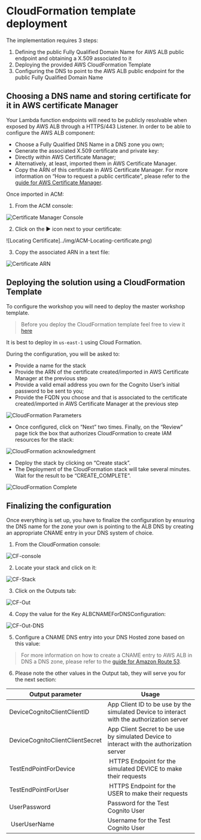 # CloudFormation template deployment
The implementation requires 3 steps:
1.	Defining the public Fully Qualified Domain Name for AWS ALB public endpoint and obtaining a X.509 associated to it
2.	Deploying the provided AWS CloudFormation Template
3.	Configuring the DNS to point to the AWS ALB public endpoint for the public Fully Qualified Domain Name

## Choosing a DNS name and storing certificate for it in AWS certificate Manager
Your Lambda function endpoints will need to be publicly resolvable when exposed by AWS ALB through a HTTPS/443 Listener. In order to be able to configure the AWS ALB component:
 - Choose a Fully Qualified DNS Name in a DNS zone you own;
 - Generate the associated X.509 certificate and private key:
  - Directly within AWS Certificate Manager;
  - Alternatively, at least, imported them in AWS Certificate Manager.
- Copy the ARN of this certificate in AWS Certificate Manager.
For more information on “How to request a public certificate”, please refer to the [guide for AWS Certificate Manager](https://docs.aws.amazon.com/acm/latest/userguide/gs-acm-request-public.html).

Once imported in ACM:
1.	From the ACM console: 

![Certificate Manager Console](../img/Certificate-Manager-Console.png)

2. Click on the ► icon next to your certificate:

![Locating Certificate]../img/ACM-Locating-certificate.png)

3. Copy the associated ARN in a text file:

![Certificate ARN](../img/Certificate-ARN.png)

## Deploying the solution using a CloudFormation Template
To configure the workshop you will need to deploy the master workshop template.
> Before you deploy the CloudFormation template feel free to view it [here](../CFT/CFT-DeviceGrantFlowDemo-latest.yml)

It is best to deploy in `us-east-1` using Cloud Formation.

During the configuration, you will be asked to:
- Provide a name for the stack
- Provide the ARN of the certificate created/imported in AWS Certificate Manager at the previous step
- Provide a valid email address you own for the Cognito User’s initial password to be sent to you;
- Provide the FQDN you choose and that is associated to the certificate created/imported in AWS Certificate Manager at the previous step

![CloudFormation Parameters](../img/CF-Parameters.png)

- Once configured, click on “Next” two times. Finally, on the “Review” page tick the box that authorizes CloudFormation to create IAM resources for the stack:

![CloudFormation acknowledgment](../img/CF-ack.png)

- Deploy the stack by clicking on “Create stack”.
- The Deployment of the CloudFormation stack will take several minutes. Wait for the result to be “CREATE_COMPLETE”.

![CloudFormation Complete](../img/CF-complete.png)

## Finalizing the configuration
Once everything is set up, you have to finalize the configuration by ensuring the DNS name for the zone your own is pointing to the ALB DNS by creating an appropriate CNAME entry in your DNS system of choice.

1. From the CloudFormation console:

![CF-console](../img/CF-console.png)

2. Locate your stack and click on it:

![CF-Stack](../img/CF-Stack.png)

3. Click on the Outputs tab:

![CF-Out](../img/CF-Out.png)

4. Copy the value for the Key ALBCNAMEForDNSConfiguration:

![CF-Out-DNS](../img/CF-Out-DNS.png)

5. Configure a CNAME DNS entry into your DNS Hosted zone based on this value:

> For more information on how to create a CNAME entry to AWS ALB in DNS a DNS zone, please refer to the [guide for Amazon Route 53](https://docs.aws.amazon.com/Route53/latest/DeveloperGuide/resource-record-sets-creating.html).

6. Please note the other values in the Output tab, they will serve you for the next section:

| Output parameter | Usage |
| ---- | ---- |
| DeviceCognitoClientClientID | App Client ID to be use by the simulated Device to interact with the authorization server |
| DeviceCognitoClientClientSecret | App Client Secret to be use by simulated Device to interact with the authorization server |
| TestEndPointForDevice | HTTPS Endpoint for the simulated DEVICE to make their requests |
| TestEndPointForUser | HTTPS Endpoint for the USER to make their requests |
| UserPassword | Password for the Test Cognito User |
| UserUserName | Username for the Test Cognito User |